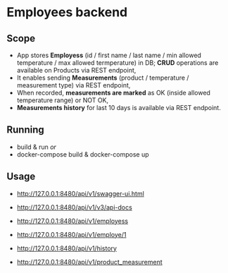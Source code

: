 # Employees backend

## Scope
- App stores **Employess** (id / first name / last name / min allowed temperature / max allowed termperature) in DB;
  **CRUD** operations are available on Products via REST endpoint,
- It enables sending **Measurements** (product / temperature / measurement type) via REST endpoint,
- When recorded, **measurements are marked** as OK (inside allowed temperature range) or NOT OK,
- **Measurements history** for last 10 days is available via REST endpoint. 
	
## Running
- build & run *or*
- docker-compose build & docker-compose up

## Usage
- http://127.0.0.1:8480/api/v1/swagger-ui.html
- http://127.0.0.1:8480/api/v1/v3/api-docs

- http://127.0.0.1:8480/api/v1/employess
- http://127.0.0.1:8480/api/v1/employe/1
- http://127.0.0.1:8480/api/v1/history
- http://127.0.0.1:8480/api/v1/product_measurement


